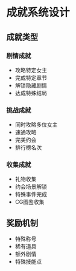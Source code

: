 # 成就系统设计

## 成就类型
### 剧情成就
- 攻略特定女主
- 完成特定章节
- 解锁隐藏剧情
- 达成特殊结局

### 挑战成就
- 同时攻略多位女主
- 速通攻略
- 完美约会
- 排行榜名次

### 收集成就
- 礼物收集
- 约会场景解锁
- 特殊事件完成
- CG图鉴收集

## 奖励机制
- 特殊称号
- 稀有道具
- 额外剧情
- 特殊技能点